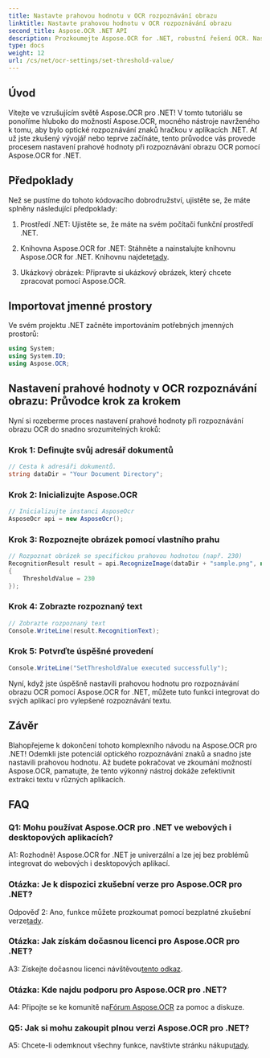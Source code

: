 ```yaml
---
title: Nastavte prahovou hodnotu v OCR rozpoznávání obrazu
linktitle: Nastavte prahovou hodnotu v OCR rozpoznávání obrazu
second_title: Aspose.OCR .NET API
description: Prozkoumejte Aspose.OCR for .NET, robustní řešení OCR. Nastavte si vlastní prahové hodnoty bez námahy. Vylepšete rozpoznávání textu ve svých aplikacích.
type: docs
weight: 12
url: /cs/net/ocr-settings/set-threshold-value/
---
```

## Úvod

Vítejte ve vzrušujícím světě Aspose.OCR pro .NET! V tomto tutoriálu se ponoříme hluboko do možností Aspose.OCR, mocného nástroje navrženého k tomu, aby bylo optické rozpoznávání znaků hračkou v aplikacích .NET. Ať už jste zkušený vývojář nebo teprve začínáte, tento průvodce vás provede procesem nastavení prahové hodnoty při rozpoznávání obrazu OCR pomocí Aspose.OCR for .NET.

## Předpoklady

Než se pustíme do tohoto kódovacího dobrodružství, ujistěte se, že máte splněny následující předpoklady:

1. Prostředí .NET: Ujistěte se, že máte na svém počítači funkční prostředí .NET.

2.  Knihovna Aspose.OCR for .NET: Stáhněte a nainstalujte knihovnu Aspose.OCR for .NET. Knihovnu najdete[tady](https://releases.aspose.com/ocr/net/).

3. Ukázkový obrázek: Připravte si ukázkový obrázek, který chcete zpracovat pomocí Aspose.OCR.

## Importovat jmenné prostory

Ve svém projektu .NET začněte importováním potřebných jmenných prostorů:

```csharp
using System;
using System.IO;
using Aspose.OCR;
```

## Nastavení prahové hodnoty v OCR rozpoznávání obrazu: Průvodce krok za krokem

Nyní si rozeberme proces nastavení prahové hodnoty při rozpoznávání obrazu OCR do snadno srozumitelných kroků:

### Krok 1: Definujte svůj adresář dokumentů

```csharp
// Cesta k adresáři dokumentů.
string dataDir = "Your Document Directory";
```

### Krok 2: Inicializujte Aspose.OCR

```csharp
// Inicializujte instanci AsposeOcr
AsposeOcr api = new AsposeOcr();
```

### Krok 3: Rozpoznejte obrázek pomocí vlastního prahu

```csharp
// Rozpoznat obrázek se specifickou prahovou hodnotou (např. 230)
RecognitionResult result = api.RecognizeImage(dataDir + "sample.png", new RecognitionSettings
{
    ThresholdValue = 230
});
```

### Krok 4: Zobrazte rozpoznaný text

```csharp
// Zobrazte rozpoznaný text
Console.WriteLine(result.RecognitionText);
```

### Krok 5: Potvrďte úspěšné provedení

```csharp
Console.WriteLine("SetThresholdValue executed successfully");
```

Nyní, když jste úspěšně nastavili prahovou hodnotu pro rozpoznávání obrazu OCR pomocí Aspose.OCR for .NET, můžete tuto funkci integrovat do svých aplikací pro vylepšené rozpoznávání textu.

## Závěr

Blahopřejeme k dokončení tohoto komplexního návodu na Aspose.OCR pro .NET! Odemkli jste potenciál optického rozpoznávání znaků a snadno jste nastavili prahovou hodnotu. Až budete pokračovat ve zkoumání možností Aspose.OCR, pamatujte, že tento výkonný nástroj dokáže zefektivnit extrakci textu v různých aplikacích.

## FAQ

### Q1: Mohu používat Aspose.OCR pro .NET ve webových i desktopových aplikacích?

A1: Rozhodně! Aspose.OCR for .NET je univerzální a lze jej bez problémů integrovat do webových i desktopových aplikací.

### Otázka: Je k dispozici zkušební verze pro Aspose.OCR pro .NET?

 Odpověď 2: Ano, funkce můžete prozkoumat pomocí bezplatné zkušební verze[tady](https://releases.aspose.com/).

### Otázka: Jak získám dočasnou licenci pro Aspose.OCR pro .NET?

 A3: Získejte dočasnou licenci návštěvou[tento odkaz](https://purchase.aspose.com/temporary-license/).

### Otázka: Kde najdu podporu pro Aspose.OCR pro .NET?

 A4: Připojte se ke komunitě na[Fórum Aspose.OCR](https://forum.aspose.com/c/ocr/16) za pomoc a diskuze.

### Q5: Jak si mohu zakoupit plnou verzi Aspose.OCR pro .NET?

 A5: Chcete-li odemknout všechny funkce, navštivte stránku nákupu[tady](https://purchase.aspose.com/buy).